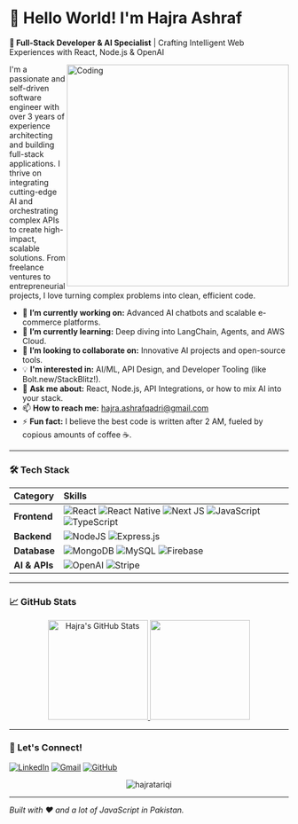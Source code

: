 # 👋 Hello World! I'm Hajra Ashraf

**🎯 Full-Stack Developer & AI Specialist** | Crafting Intelligent Web Experiences with React, Node.js & OpenAI

<img align="right" alt="Coding" width="400" src="https://user-images.githubusercontent.com/74038190/236119160-976a0405-caa7-470c-9356-16d43402ea0a.gif">

I'm a passionate and self-driven software engineer with over 3 years of experience architecting and building full-stack applications. I thrive on integrating cutting-edge AI and orchestrating complex APIs to create high-impact, scalable solutions. From freelance ventures to entrepreneurial projects, I love turning complex problems into clean, efficient code.

- 🔭 **I’m currently working on:** Advanced AI chatbots and scalable e-commerce platforms.
- 🌱 **I’m currently learning:** Deep diving into LangChain, Agents, and AWS Cloud.
- 👯 **I’m looking to collaborate on:** Innovative AI projects and open-source tools.
- 💡 **I'm interested in:** AI/ML, API Design, and Developer Tooling (like Bolt.new/StackBlitz!).
- 💬 **Ask me about:** React, Node.js, API Integrations, or how to mix AI into your stack.
- 📫 **How to reach me:** [hajra.ashrafqadri@gmail.com](mailto:hajra.ashrafqadri@gmail.com)
- ⚡ **Fun fact:** I believe the best code is written after 2 AM, fueled by copious amounts of coffee ☕.

---

### 🛠️ Tech Stack

| Category | Skills |
| :--- | :--- |
| **Frontend** | ![React](https://img.shields.io/badge/React-20232A?style=for-the-badge&logo=react&logoColor=61DAFB) ![React Native](https://img.shields.io/badge/React_Native-20232A?style=for-the-badge&logo=react&logoColor=61DAFB) ![Next JS](https://img.shields.io/badge/Next-black?style=for-the-badge&logo=next.js&logoColor=white) ![JavaScript](https://img.shields.io/badge/JavaScript-F7DF1E?style=for-the-badge&logo=javascript&logoColor=black) ![TypeScript](https://img.shields.io/badge/TypeScript-007ACC?style=for-the-badge&logo=typescript&logoColor=white) |
| **Backend** | ![NodeJS](https://img.shields.io/badge/Node.js-43853D?style=for-the-badge&logo=node.js&logoColor=white) ![Express.js](https://img.shields.io/badge/Express.js-404D59?style=for-the-badge) |
| **Database** | ![MongoDB](https://img.shields.io/badge/MongoDB-4EA94B?style=for-the-badge&logo=mongodb&logoColor=white) ![MySQL](https://img.shields.io/badge/MySQL-00000F?style=for-the-badge&logo=mysql&logoColor=white) ![Firebase](https://img.shields.io/badge/Firebase-039BE5?style=for-the-badge&logo=Firebase&logoColor=white) |
| **AI & APIs** | ![OpenAI](https://img.shields.io/badge/OpenAI-412991?style=for-the-badge&logo=openai&logoColor=white) ![Stripe](https://img.shields.io/badge/Stripe-008CDD?style=for-the-badge&logo=Stripe&logoColor=white) |

---

### 📈 GitHub Stats

<p align="center">
  <a href="https://github.com/hajratariqi">
    <img height="180em" src="https://github-readme-stats.vercel.app/api?username=hajratariqi&show_icons=true&theme=radical&hide_border=true&count_private=true" alt="Hajra's GitHub Stats" />
    <img height="180em" src="https://github-readme-stats.vercel.app/api/top-langs/?username=hajratariqi&theme=radical&hide_border=true&layout=compact&langs_count=8" />
  </a>
</p>

---

### 🤝 Let's Connect!

[![LinkedIn](https://img.shields.io/badge/LinkedIn-0077B5?style=for-the-badge&logo=linkedin&logoColor=white)](https://www.linkedin.com/in/hajra-ashraf-8985082b9/)
[![Gmail](https://img.shields.io/badge/Gmail-D14836?style=for-the-badge&logo=gmail&logoColor=white)](mailto:hajra.ashrafqadri@gmail.com)
[![GitHub](https://img.shields.io/badge/GitHub-100000?style=for-the-badge&logo=github&logoColor=white)](https://github.com/hajratariqi)

<p align="center"> 
  <img src="https://komarev.com/ghpvc/?username=hajratariqi&label=Profile%20Views&color=0e75b6&style=flat" alt="hajratariqi" />
</p>

---

*Built with ❤️ and a lot of JavaScript in Pakistan.*

